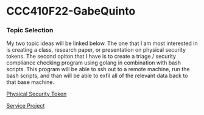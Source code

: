 # CCC410F22-GabeQuinto

### Topic Selection

My two topic ideas will be linked below. The one that I am most interested in is creating a class, research paper, or presentation on physical security tokens. The second opiton that I have is to create a triage / security compliance checking program using golang in combination with bash scripts. This program will be able to ssh out to a remote machine, run the bash scripts, and than will be able to exfil all of the relevant data back to that base machine. 


[Physical Security Token](https://github.com/gabequinto/CCC410F22-GabeQuinto/blob/main/docs/topics/securitytokens.md)

[Service Project](https://github.com/gabequinto/CCC410F22-GabeQuinto/blob/main/docs/topics/preselected_project.md)
